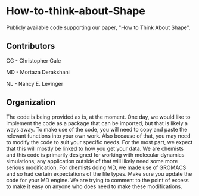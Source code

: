 # How-to-think-about-Shape
Publicly available code supporting our paper, "How to Think About Shape".

## Contributors
CG - Christopher Gale

MD - Mortaza Derakshani

NL - Nancy E. Levinger

## Organization
The code is being provided as is, at the moment. One day, we would like to implement the code as a package that can be imported, but that is likely a ways away. To make use of the code, you will need to copy and paste the relevant functions into your own work. Also because of that, you may need to modify the code to suit your specific needs. For the most part, we expect that this will mostly be linked to how you get your data. We are chemists and this code is primarily designed for working with molecular dynamics simulations; any application outside of that will likely need some more serious modification. For chemists doing MD, we made use of GROMACS and so had certain expectations of the file types. Make sure you update the code for your MD engine. We are trying to comment to the point of excess to make it easy on anyone who does need to make these modifications. 

